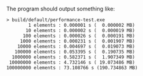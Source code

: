 
The program should output something like:

    > build/default/performance-test.exe
            1 elements : 0.000001 s (  0.000002 MB)
           10 elements : 0.000002 s (  0.000019 MB)
          100 elements : 0.000026 s (  0.000191 MB)
         1000 elements : 0.000231 s (  0.001907 MB)
        10000 elements : 0.004697 s (  0.019073 MB)
       100000 elements : 0.053395 s (  0.190735 MB)
      1000000 elements : 0.582371 s (  1.907349 MB)
     10000000 elements : 4.732146 s ( 19.073486 MB)
    100000000 elements : 73.108766 s (190.734863 MB)
